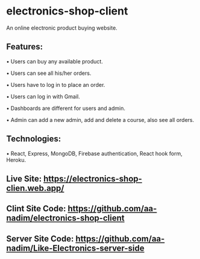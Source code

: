 # electronics-shop-client

An online electronic product buying website.

## Features:
  • Users can buy any available product. 
  
  • Users can see all his/her orders. 
  
  • Users have to log in to place an order. 
  
  • Users can log in with Gmail. 
  
  • Dashboards are different for users and admin. 
  
  • Admin can add a new admin, add and delete a course, also see all orders.
  
## Technologies: 

  • React, Express, MongoDB, Firebase authentication, React hook form, Heroku. 
  
 ## Live Site: https://electronics-shop-clien.web.app/
 ## Clint Site Code: https://github.com/aa-nadim/electronics-shop-client
 ## Server Site Code: https://github.com/aa-nadim/Like-Electronics-server-side

